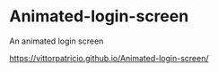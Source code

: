 # Animated-login-screen
An animated login screen

https://vittorpatricio.github.io/Animated-login-screen/
